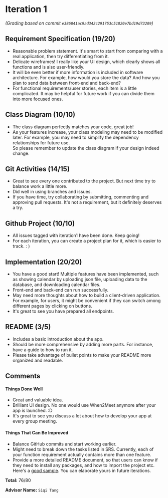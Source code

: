 # Iteration 1
_(Grading based on commit `e386841ac9ad342c291753c51820e7bd19d73209`)_

## Requirement Specification (19/20)

- Reasonable problem statement. It's smart to start from comparing with a real application, then try differentiating from it.
- Delicate wireframes! I really like your UI design, which clearly shows all functions and is also user-friendly.  
- It will be even better if more information is included in software architecture. For example, how would you store the data?
And how you plan to send data between front-end and back-end?
- For functional requirements/user stories, each item is a little complicated. It may be helpful for future work if you can divide them into more focused ones.

## Class Diagram (10/10)

- The class diagram perfectly matches your code, great job!
- As your features increase, your class modeling may need to be modified later. For example, you may need to simplify the dependency relationships for future use.  
So please remember to update the class diagram if your design indeed change.

## Git Activities (14/15)

- Great to see every one contributed to the project. But next time try to balance work a little more. 
- Did well in using branches and issues.
- If you have time, try collaborating by submitting, commenting and approving pull requests. It's not a requirement, but it definitely deserves a try.

## Github Project (10/10)

- All issues tagged with iteration1 have been done. Keep going!
- For each iteration, you can create a project plan for it, which is easier to track. : )

## Implementation (20/20)

- You have a good start! Multiple features have been implemented, such as showing calendar by uploading json file, uploading data to the database,
and downloading calendar files.
- Front-end and back-end can run successfully. 
- May need more thoughts about how to build a client-driven application. For example, for users, 
it might be convenient if they can switch among different pages by clicking on buttons. 
- It's great to see you have prepared all endpoints.

## README (3/5)

- Includes a basic introduction about the app.
- Should be more comprehensive by adding more parts. For instance, have a guide to how to run it.
- Please take advantage of bullet points to make your README more organized and readable.


## Comments

#### Things Done Well

- Great and valuable idea.
- Brilliant UI design. No one would use When2Meet anymore after your app is launched. :D
- It's great to see you discuss a lot about how to develop your app at every group meeting. 

#### Things That Can Be Improved

- Balance GitHub commits and start working earlier. 
- Might need to break down the tasks listed in SRS. Currently, each of your function requirement actually contains more than one feature.
- Provide a more detailed README document, so that users can know if they need to install any packages, and how to import the project etc.
Here's a [good sample](https://github.com/yaozixuan/QuizHero). You can elaborate yours in future iterations.


**Total:** 76/80

**Advisor Name:** `Siqi Tang`
